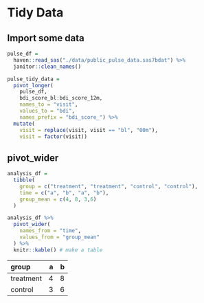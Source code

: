 Tidy Data
================

## Import some data

``` r
pulse_df = 
  haven::read_sas("./data/public_pulse_data.sas7bdat") %>%
  janitor::clean_names()
```

``` r
pulse_tidy_data = 
  pivot_longer(
    pulse_df, 
    bdi_score_bl:bdi_score_12m,
    names_to = "visit", 
    values_to = "bdi",
    names_prefix = "bdi_score_") %>% 
  mutate(
    visit = replace(visit, visit == "bl", "00m"),
    visit = factor(visit))
```

## pivot\_wider

``` r
analysis_df =
  tibble(
    group = c("treatment", "treatment", "control", "control"),
    time = c("a", "b", "a", "b"),
    group_mean = c(4, 8, 3,6)
  )

analysis_df %>% 
  pivot_wider(
    names_from = "time",
    values_from = "group_mean"
  ) %>%
  knitr::kable() # make a table
```

| group     |   a |   b |
|:----------|----:|----:|
| treatment |   4 |   8 |
| control   |   3 |   6 |
